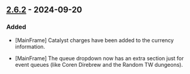 ## [2.6.2](https://github.com/NintendoLink07/MythicIOGrabber/releases/tag/2.6.2) - 2024-09-20

### Added

- [MainFrame] Catalyst charges have been added to the currency information.

- [MainFrame] The queue dropdown now has an extra section just for event queues (like Coren Direbrew and the Random TW dungeons).